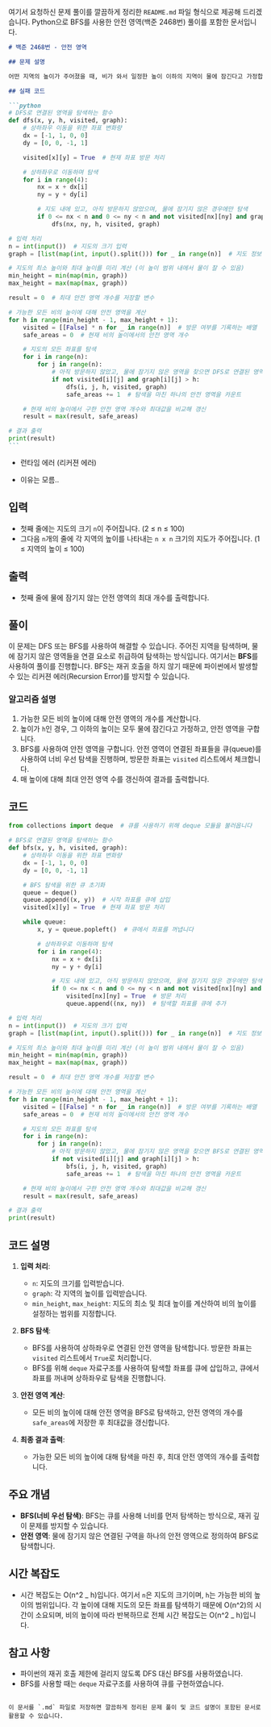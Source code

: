 여기서 요청하신 문제 풀이를 깔끔하게 정리한 `README.md` 파일 형식으로 제공해 드리겠습니다. Python으로 BFS를 사용한 안전 영역(백준 2468번) 풀이를 포함한 문서입니다.

````markdown
# 백준 2468번 - 안전 영역

## 문제 설명

어떤 지역의 높이가 주어졌을 때, 비가 와서 일정한 높이 이하의 지역이 물에 잠긴다고 가정합니다. 이때 물에 잠기지 않은 안전한 영역의 최대 개수를 구하는 문제입니다.

## 실패 코드

```python
# DFS로 연결된 영역을 탐색하는 함수
def dfs(x, y, h, visited, graph):
    # 상하좌우 이동을 위한 좌표 변화량
    dx = [-1, 1, 0, 0]
    dy = [0, 0, -1, 1]

    visited[x][y] = True  # 현재 좌표 방문 처리

    # 상하좌우로 이동하며 탐색
    for i in range(4):
        nx = x + dx[i]
        ny = y + dy[i]

        # 지도 내에 있고, 아직 방문하지 않았으며, 물에 잠기지 않은 경우에만 탐색
        if 0 <= nx < n and 0 <= ny < n and not visited[nx][ny] and graph[nx][ny] > h:
            dfs(nx, ny, h, visited, graph)

# 입력 처리
n = int(input())  # 지도의 크기 입력
graph = [list(map(int, input().split())) for _ in range(n)]  # 지도 정보 입력

# 지도의 최소 높이와 최대 높이를 미리 계산 (이 높이 범위 내에서 물이 찰 수 있음)
min_height = min(map(min, graph))
max_height = max(map(max, graph))

result = 0  # 최대 안전 영역 개수를 저장할 변수

# 가능한 모든 비의 높이에 대해 안전 영역을 계산
for h in range(min_height - 1, max_height + 1):
    visited = [[False] * n for _ in range(n)]  # 방문 여부를 기록하는 배열
    safe_areas = 0  # 현재 비의 높이에서의 안전 영역 개수

    # 지도의 모든 좌표를 탐색
    for i in range(n):
        for j in range(n):
            # 아직 방문하지 않았고, 물에 잠기지 않은 영역을 찾으면 DFS로 연결된 영역을 탐색
            if not visited[i][j] and graph[i][j] > h:
                dfs(i, j, h, visited, graph)
                safe_areas += 1  # 탐색을 마친 하나의 안전 영역을 카운트

    # 현재 비의 높이에서 구한 안전 영역 개수와 최대값을 비교해 갱신
    result = max(result, safe_areas)

# 결과 출력
print(result)
```
````

- 런타임 에러 (리커젼 에러)

- 이유는 모름..

## 입력

- 첫째 줄에는 지도의 크기 `n`이 주어집니다. (2 ≤ n ≤ 100)
- 그다음 `n`개의 줄에 각 지역의 높이를 나타내는 `n x n` 크기의 지도가 주어집니다. (1 ≤ 지역의 높이 ≤ 100)

## 출력

- 첫째 줄에 물에 잠기지 않는 안전 영역의 최대 개수를 출력합니다.

## 풀이

이 문제는 DFS 또는 BFS를 사용하여 해결할 수 있습니다. 주어진 지역을 탐색하며, 물에 잠기지 않은 영역들을 연결 요소로 취급하여 탐색하는 방식입니다. 여기서는 **BFS**를 사용하여 풀이를 진행합니다. BFS는 재귀 호출을 하지 않기 때문에 파이썬에서 발생할 수 있는 리커젼 에러(Recursion Error)를 방지할 수 있습니다.

### 알고리즘 설명

1. 가능한 모든 비의 높이에 대해 안전 영역의 개수를 계산합니다.
2. 높이가 `h`인 경우, 그 이하의 높이는 모두 물에 잠긴다고 가정하고, 안전 영역을 구합니다.
3. BFS를 사용하여 안전 영역을 구합니다. 안전 영역이 연결된 좌표들을 큐(queue)를 사용하여 너비 우선 탐색을 진행하며, 방문한 좌표는 `visited` 리스트에서 체크합니다.
4. 매 높이에 대해 최대 안전 영역 수를 갱신하여 결과를 출력합니다.

## 코드

```python
from collections import deque  # 큐를 사용하기 위해 deque 모듈을 불러옵니다

# BFS로 연결된 영역을 탐색하는 함수
def bfs(x, y, h, visited, graph):
    # 상하좌우 이동을 위한 좌표 변화량
    dx = [-1, 1, 0, 0]
    dy = [0, 0, -1, 1]

    # BFS 탐색을 위한 큐 초기화
    queue = deque()
    queue.append((x, y))  # 시작 좌표를 큐에 삽입
    visited[x][y] = True  # 현재 좌표 방문 처리

    while queue:
        x, y = queue.popleft()  # 큐에서 좌표를 꺼냅니다

        # 상하좌우로 이동하며 탐색
        for i in range(4):
            nx = x + dx[i]
            ny = y + dy[i]

            # 지도 내에 있고, 아직 방문하지 않았으며, 물에 잠기지 않은 경우에만 탐색
            if 0 <= nx < n and 0 <= ny < n and not visited[nx][ny] and graph[nx][ny] > h:
                visited[nx][ny] = True  # 방문 처리
                queue.append((nx, ny))  # 탐색할 좌표를 큐에 추가

# 입력 처리
n = int(input())  # 지도의 크기 입력
graph = [list(map(int, input().split())) for _ in range(n)]  # 지도 정보 입력

# 지도의 최소 높이와 최대 높이를 미리 계산 (이 높이 범위 내에서 물이 찰 수 있음)
min_height = min(map(min, graph))
max_height = max(map(max, graph))

result = 0  # 최대 안전 영역 개수를 저장할 변수

# 가능한 모든 비의 높이에 대해 안전 영역을 계산
for h in range(min_height - 1, max_height + 1):
    visited = [[False] * n for _ in range(n)]  # 방문 여부를 기록하는 배열
    safe_areas = 0  # 현재 비의 높이에서의 안전 영역 개수

    # 지도의 모든 좌표를 탐색
    for i in range(n):
        for j in range(n):
            # 아직 방문하지 않았고, 물에 잠기지 않은 영역을 찾으면 BFS로 연결된 영역을 탐색
            if not visited[i][j] and graph[i][j] > h:
                bfs(i, j, h, visited, graph)
                safe_areas += 1  # 탐색을 마친 하나의 안전 영역을 카운트

    # 현재 비의 높이에서 구한 안전 영역 개수와 최대값을 비교해 갱신
    result = max(result, safe_areas)

# 결과 출력
print(result)
```

## 코드 설명

1. **입력 처리**:

   - `n`: 지도의 크기를 입력받습니다.
   - `graph`: 각 지역의 높이를 입력받습니다.
   - `min_height`, `max_height`: 지도의 최소 및 최대 높이를 계산하여 비의 높이를 설정하는 범위를 지정합니다.

2. **BFS 탐색**:

   - BFS를 사용하여 상하좌우로 연결된 안전 영역을 탐색합니다. 방문한 좌표는 `visited` 리스트에서 `True`로 처리합니다.
   - BFS를 위해 `deque` 자료구조를 사용하여 탐색할 좌표를 큐에 삽입하고, 큐에서 좌표를 꺼내며 상하좌우로 탐색을 진행합니다.

3. **안전 영역 계산**:

   - 모든 비의 높이에 대해 안전 영역을 BFS로 탐색하고, 안전 영역의 개수를 `safe_areas`에 저장한 후 최대값을 갱신합니다.

4. **최종 결과 출력**:
   - 가능한 모든 비의 높이에 대해 탐색을 마친 후, 최대 안전 영역의 개수를 출력합니다.

## 주요 개념

- **BFS(너비 우선 탐색)**: BFS는 큐를 사용해 너비를 먼저 탐색하는 방식으로, 재귀 깊이 문제를 방지할 수 있습니다.
- **안전 영역**: 물에 잠기지 않은 연결된 구역을 하나의 안전 영역으로 정의하여 BFS로 탐색합니다.

## 시간 복잡도

- 시간 복잡도는 O(n^2 _ h)입니다. 여기서 `n`은 지도의 크기이며, `h`는 가능한 비의 높이의 범위입니다. 각 높이에 대해 지도의 모든 좌표를 탐색하기 때문에 O(n^2)의 시간이 소요되며, 비의 높이에 따라 반복하므로 전체 시간 복잡도는 O(n^2 _ h)입니다.

## 참고 사항

- 파이썬의 재귀 호출 제한에 걸리지 않도록 DFS 대신 BFS를 사용하였습니다.
- BFS를 사용할 때는 `deque` 자료구조를 사용하여 큐를 구현하였습니다.

```

이 문서를 `.md` 파일로 저장하면 깔끔하게 정리된 문제 풀이 및 코드 설명이 포함된 문서로 활용할 수 있습니다.
```
